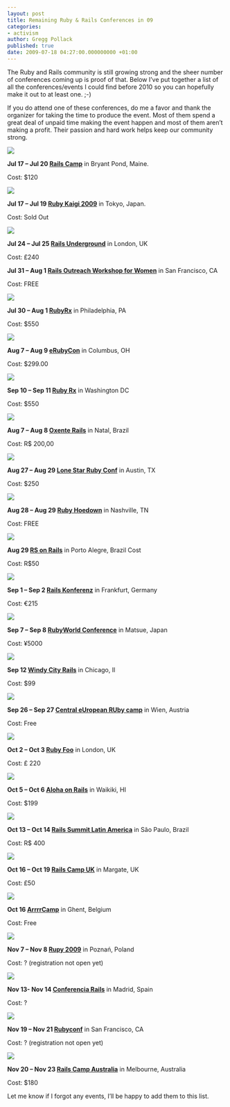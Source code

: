 ```yaml
---
layout: post
title: Remaining Ruby & Rails Conferences in 09
categories:
- activism
author: Gregg Pollack
published: true
date: 2009-07-18 04:27:00.000000000 +01:00
---
```

<p>The Ruby and Rails community is still growing strong and the sheer number of conferences coming up is proof of that.  Below I&#8217;ve put together a list of all the conferences/events I could find before 2010 so you can hopefully make it out to at least one. ;-)</p>
<p>If you do attend one of these conferences, do me a favor and thank the organizer for taking the time to produce the event.  Most of them spend a great deal of unpaid time making the event happen and most of them aren&#8217;t making a profit.  Their passion and hard work helps keep our community strong.</p>
<p><a href="http://railscamps.com/#ne_july_2009"><img src="/assets/2009/7/15/Railscamp_1.png" style="border:none;" /></a></p>
<p><strong>Jul 17 &#8211; Jul 20 <a href="http://railscamps.com/#ne_july_2009">Rails Camp</a></strong> in Bryant Pond, Maine.</p>
<p>Cost: $120</p>
<p><a href="http://rubykaigi.org/2009/en"><img src="/assets/2009/7/15/RubyKaigi2009_1.png" style="border:none;" /></a></p>
<p><strong>Jul 17 &#8211; Jul 19 <a href="http://rubykaigi.org/2009/en">Ruby Kaigi 2009</a></strong> in Tokyo, Japan.</p>
<p>Cost: Sold Out</p>
<p><a href="http://www.rails-underground.com/"><img src="/assets/2009/7/15/RailsUnderground_1.png" style="border:none;" /></a></p>
<p><strong>Jul 24 &#8211; Jul 25 <a href="http://www.rails-underground.com/">Rails Underground</a></strong> in London, UK</p>
<p>Cost: £240</p>
<p><strong>Jul 31 &#8211; Aug 1 <a href="http://www.sarahmei.com/blog/2009/07/06/julyaugust-ruby-workshop-registration-open/">Rails Outreach Workshop for Women</a></strong> in San Francisco, CA</p>
<p>Cost: <span class="caps">FREE</span></p>
<p><a href="http://www.nfjsone.com/conference/philadelphia/2009/07/home"><img src="/assets/2009/7/15/RubyRX_1.png" style="border:none;" /></a></p>
<p><strong>Jul 30 &#8211; Aug 1 <a href="http://www.nfjsone.com/conference/philadelphia/2009/07/home">RubyRx</a></strong> in Philadelphia, PA</p>
<p>Cost: $550</p>
<p><a href="http://erubycon.com/"><img src="/assets/2009/7/15/erubycon_1.png" style="border:none;" /></a></p>
<p><strong>Aug 7 &#8211; Aug 9 <a href="http://erubycon.com/">eRubyCon</a></strong> in Columbus, OH</p>
<p>Cost: $299.00</p>
<p><a href="http://www.nfjsone.com/conference/washington_dc/2009/09/home"><img src="/assets/2009/7/15/RubyRX_1.png" style="border:none;" /></a></p>
<p><strong>Sep 10 &#8211; Sep 11 <a href="http://www.nfjsone.com/conference/washington_dc/2009/09/home">Ruby Rx</a></strong> in Washington DC</p>
<p>Cost: $550</p>
<p><a href="http://oxenterails.com/en"><img src="/assets/2009/7/15/oxente_1.png" style="border:none;" /></a></p>
<p><strong>Aug 7 &#8211; Aug 8 <a href="http://oxenterails.com/en">Oxente Rails</a></strong> in Natal, Brazil</p>
<p>Cost: R$ 200,00</p>
<p><a href="http://lonestarrubyconf.com/"><img src="/assets/2009/7/15/lonestar-2_1.png" style="border:none;" /></a></p>
<p><strong>Aug 27 &#8211; Aug 29 <a href="http://lonestarrubyconf.com/">Lone Star Ruby Conf</a></strong> in Austin, TX</p>
<p>Cost: $250</p>
<p><a href="http://www.rubyhoedown.com/"><img src="/assets/2009/7/15/hoedown-1_1.png" style="border:none;" /></a></p>
<p><strong>Aug 28 &#8211; Aug 29 <a href="http://www.rubyhoedown.com/">Ruby Hoedown</a></strong> in Nashville, TN</p>
<p>Cost: <span class="caps">FREE</span></p>
<p><a href="http://www.rsrails.com.br"><img src="/assets/2009/7/18/RsRails_1.png" style="border:none;" /></a></p>
<p><strong>Aug 29 <a href="http://www.rsrails.com.br">RS on Rails</a></strong> in Porto Alegre, Brazil Cost</p>
<p>Cost: R$50</p>
<p><a href="http://rails-konferenz.de/"><img src="/assets/2009/7/15/konferenz_1.png" style="border:none;" /></a></p>
<p><strong>Sep 1 &#8211; Sep 2 <a href="http://rails-konferenz.de/">Rails Konferenz</a></strong> in Frankfurt, Germany</p>
<p>Cost: €215</p>
<p><a href="http://www.rubyworld-conf.org/en/"><img src="/assets/2009/7/18/RubyWorld_1.png" style="border:none;" /></a></p>
<p><strong>Sep 7 &#8211; Sep 8 <a href="http://www.rubyworld-conf.org/en/">RubyWorld Conference</a></strong> in Matsue, Japan</p>
<p>Cost: ¥5000</p>
<p><a href="http://windycityrails.org/"><img src="/assets/2009/7/15/windy_1.png" style="border:none;" /></a></p>
<p><strong>Sep 12 <a href="http://windycityrails.org/">Windy City Rails</a></strong> in Chicago, Il</p>
<p>Cost: $99</p>
<p><a href="http://curucamp.org/"><img src="/assets/2009/7/18/curucamp_1.png" style="border:none;" /></a></p>
<p><strong>Sep 26 &#8211; Sep 27 <a href="http://curucamp.org/">Central eUropean RUby camp</a></strong> in Wien, Austria</p>
<p>Cost: Free</p>
<p><a href="http://jaoo.dk/ruby-london-2009/"><img src="/assets/2009/7/18/rubyfoo_1.png" style="border:none;" /></a></p>
<p><strong>Oct 2 &#8211; Oct 3 <a href="http://jaoo.dk/ruby-london-2009/">Ruby Foo</a></strong> in London, UK</p>
<p>Cost: £ 220</p>
<p><a href="http://alohaonrails.com/"><img src="/assets/2009/7/15/aloha_1.png" style="border:none;" /></a></p>
<p><strong>Oct 5 &#8211; Oct 6 <a href="http://alohaonrails.com/">Aloha on Rails</a></strong> in Waikiki, HI</p>
<p>Cost: $199</p>
<p><a href="http://railssummit.locaweb.com.br/en/pages/home"><img src="/assets/2009/7/15/railssummit_1.png" style="border:none;" /></a></p>
<p><strong>Oct 13 &#8211; Oct 14 <a href="http://railssummit.locaweb.com.br/en/pages/home">Rails Summit Latin America</a></strong> in São Paulo, Brazil</p>
<p>Cost: R$ 400</p>
<p><a href="http://railscamps.com/#uk_october_2009"><img src="/assets/2009/7/15/Railscamp_1.png" style="border:none;" /></a></p>
<p><strong>Oct 16 &#8211; Oct 19 <a href="http://railscamps.com/#uk_october_2009">Rails Camp UK</a></strong> in Margate, UK</p>
<p>Cost: £50</p>
<p><a href="http://arrrrcamp.be/"><img src="/assets/2009/7/18/arrcamp_1.png" style="border:none;" /></a></p>
<p><strong>Oct 16 <a href="http://arrrrcamp.be/">ArrrrCamp</a></strong> in Ghent, Belgium</p>
<p>Cost: Free</p>
<p><a href="http://rupy.eu"><img src="/assets/2009/7/15/RuPy_1.png" style="border:none;" /></a></p>
<p><strong>Nov 7 &#8211; Nov 8 <a href="http://rupy.eu">Rupy 2009</a></strong> in Poznań, Poland</p>
<p>Cost: ? (registration not open yet)</p>
<p><a href="http://www.conferenciarails.org/"><img src="/assets/2009/7/18/confrencia_1.png" style="border:none;" /></a></p>
<p><strong>Nov 13- Nov 14 <a href="http://www.conferenciarails.org/">Conferencia Rails</a></strong> in Madrid, Spain</p>
<p>Cost: ?</p>
<p><a href="http://rubyconf.org/"><img src="/assets/2009/7/15/RubyConf_1.png" style="border:none;" /></a></p>
<p><strong>Nov 19 &#8211; Nov 21 <a href="http://rubyconf.org/">Rubyconf</a></strong> in San Francisco, CA</p>
<p>Cost: ? (registration not open yet)</p>
<p><a href="http://railscamps.com/#au_november_2009"><img src="/assets/2009/7/15/Railscamp_1.png" style="border:none;" /></a></p>
<p><strong>Nov 20 &#8211; Nov 23 <a href="http://railscamps.com/#au_november_2009">Rails Camp Australia</a></strong> in Melbourne, Australia</p>
<p>Cost: $180</p>
<p>Let me know if I forgot any events, I&#8217;ll be happy to add them to this list.</p>